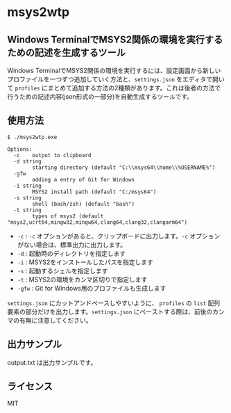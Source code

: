 # msys2wtp

## Windows TerminalでMSYS2関係の環境を実行するための記述を生成するツール

Windows TerminalでMSYS2関係の環境を実行するには、設定画面から新しいプロファイルを一つずつ追加していく方法と、`settings.json` をエディタで開いて `profiles` にまとめて追加する方法の2種類があります。これは後者の方法で行うための記述内容(json形式の一部分)を自動生成するツールです。

## 使用方法

``` shell
$ ./msys2wtp.exe

Options:
  -c    output to clipboard
  -d string
        starting directory (default "C:\\msys64\\home\\%USERNAME%")
  -gfw
        adding a entry of Git for Windows
  -i string
        MSYS2 install path (default "C:/msys64")
  -s string
        shell (bash/zsh) (default "bash")
  -t string
        types of msys2 (default "msys2,ucrt64,mingw32,mingw64,clang64,clang32,clangarm64")
```

- `-c` : `-c` オプションがあると、クリップボードに出力します。`-c` オプションがない場合は、標準出力に出力します。
- `-d` : 起動時のディレクトリを指定します
- `-i` : MSYS2をインストールしたパスを指定します
- `-s` : 起動するシェルを指定します
- `-t` : MSYS2の環境をカンマ区切りで指定します
- `-gfw` : Git for Windows用のプロファイルも生成します

`settings.json` にカットアンドペースしやすいように、 `profiles` の `list` 配列要素の部分だけを出力します。`settings.json` にペーストする際は、前後のカンマの有無に注意してください。

## 出力サンプル

output.txt は出力サンプルです。

## ライセンス

MIT
